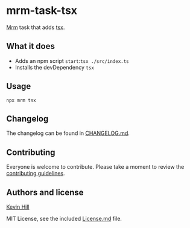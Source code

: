 <!-- tsx -->

# mrm-task-tsx

[Mrm](https://github.com/sapegin/mrm) task that adds [tsx](https://github.com/esbuild-kit/tsx).

## What it does

- Adds an npm script `start`:`tsx ./src/index.ts`
- Installs the devDependency `tsx`

## Usage

```
npx mrm tsx
```

## Changelog

The changelog can be found in [CHANGELOG.md](CHANGELOG.md).

## Contributing

Everyone is welcome to contribute. Please take a moment to review the [contributing guidelines](../../Contributing.md).

## Authors and license

[Kevin Hill](https://github.com/kevinkhill)

MIT License, see the included [License.md](License.md) file.
